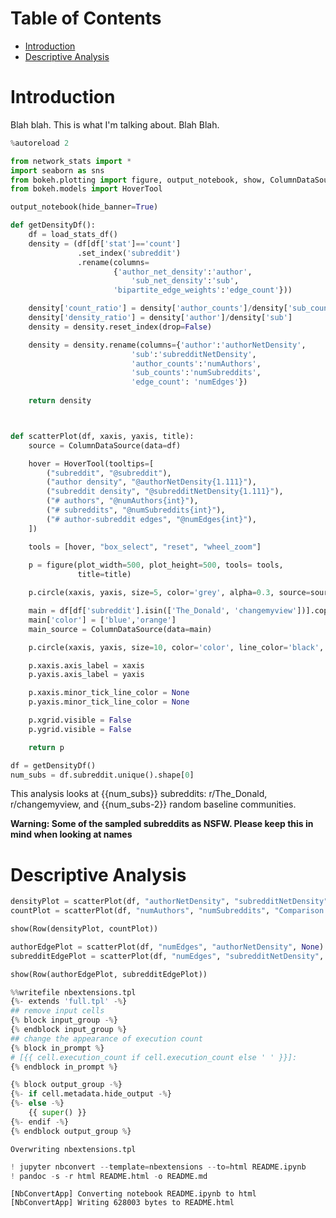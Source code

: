 
<h1>Table of Contents<span class="tocSkip"></span></h1>
<div class="toc"><ul class="toc-item"><li><span><a href="#Introduction" data-toc-modified-id="Introduction-1">Introduction</a></span></li><li><span><a href="#Descriptive-Analysis" data-toc-modified-id="Descriptive-Analysis-2">Descriptive Analysis</a></span></li></ul></div>

# Introduction

Blah blah. This is what I'm talking about. Blah Blah.


```python
%autoreload 2

from network_stats import *
import seaborn as sns
from bokeh.plotting import figure, output_notebook, show, ColumnDataSource, Row, Column
from bokeh.models import HoverTool

output_notebook(hide_banner=True)
```




```python
def getDensityDf():
    df = load_stats_df()
    density = (df[df['stat']=='count']
               .set_index('subreddit')
               .rename(columns=
                       {'author_net_density':'author',
                           'sub_net_density':'sub',
                       'bipartite_edge_weights':'edge_count'}))

    density['count_ratio'] = density['author_counts']/density['sub_counts']
    density['density_ratio'] = density['author']/density['sub']
    density = density.reset_index(drop=False)

    density = density.rename(columns={'author':'authorNetDensity',
                           'sub':'subredditNetDensity',
                           'author_counts':'numAuthors',
                           'sub_counts':'numSubreddits',
                           'edge_count': 'numEdges'})
    
    return density



def scatterPlot(df, xaxis, yaxis, title):
    source = ColumnDataSource(data=df)

    hover = HoverTool(tooltips=[
        ("subreddit", "@subreddit"),
        ("author density", "@authorNetDensity{1.111}"),
        ("subreddit density", "@subredditNetDensity{1.111}"),
        ("# authors", "@numAuthors{int}"),
        ("# subreddits", "@numSubreddits{int}"),
        ("# author-subreddit edges", "@numEdges{int}"),
    ])

    tools = [hover, "box_select", "reset", "wheel_zoom"]
    
    p = figure(plot_width=500, plot_height=500, tools= tools,
               title=title)

    p.circle(xaxis, yaxis, size=5, color='grey', alpha=0.3, source=source)

    main = df[df['subreddit'].isin(['The_Donald', 'changemyview'])].copy()
    main['color'] = ['blue','orange']
    main_source = ColumnDataSource(data=main)

    p.circle(xaxis, yaxis, size=10, color='color', line_color='black', source=main_source)

    p.xaxis.axis_label = xaxis
    p.yaxis.axis_label = yaxis

    p.xaxis.minor_tick_line_color = None 
    p.yaxis.minor_tick_line_color = None 

    p.xgrid.visible = False
    p.ygrid.visible = False

    return p
```


```python
df = getDensityDf()
num_subs = df.subreddit.unique().shape[0]
```

This analysis looks at {{num_subs}} subreddits: r/The_Donald, r/changemyview, and {{num_subs-2}} random baseline communities.

**Warning: Some of the sampled subreddits as NSFW. Please keep this in mind when looking at names**

# Descriptive Analysis


```python
densityPlot = scatterPlot(df, "authorNetDensity", "subredditNetDensity", "Comparison of One-Mode Network Densities")
countPlot = scatterPlot(df, "numAuthors", "numSubreddits", "Comparison of Node Counts by Type")

show(Row(densityPlot, countPlot))
```



<div class="bk-root">
    <div class="bk-plotdiv" id="3aa5cf8d-e13f-45e2-8ccd-e0cf950ed5a8"></div>
</div>





```python
authorEdgePlot = scatterPlot(df, "numEdges", "authorNetDensity", None)
subredditEdgePlot = scatterPlot(df, "numEdges", "subredditNetDensity", None)

show(Row(authorEdgePlot, subredditEdgePlot))
```



<div class="bk-root">
    <div class="bk-plotdiv" id="c24f8f84-df04-43c4-9d03-7898659a8c95"></div>
</div>





```python
%%writefile nbextensions.tpl
{%- extends 'full.tpl' -%}
## remove input cells
{% block input_group -%}
{% endblock input_group %}
## change the appearance of execution count
{% block in_prompt %}
# [{{ cell.execution_count if cell.execution_count else ' ' }}]:
{% endblock in_prompt %}

{% block output_group -%}
{%- if cell.metadata.hide_output -%}
{%- else -%}
    {{ super() }}
{%- endif -%}
{% endblock output_group %}
```

    Overwriting nbextensions.tpl



```python
! jupyter nbconvert --template=nbextensions --to=html README.ipynb
! pandoc -s -r html README.html -o README.md
```

    [NbConvertApp] Converting notebook README.ipynb to html
    [NbConvertApp] Writing 628003 bytes to README.html

